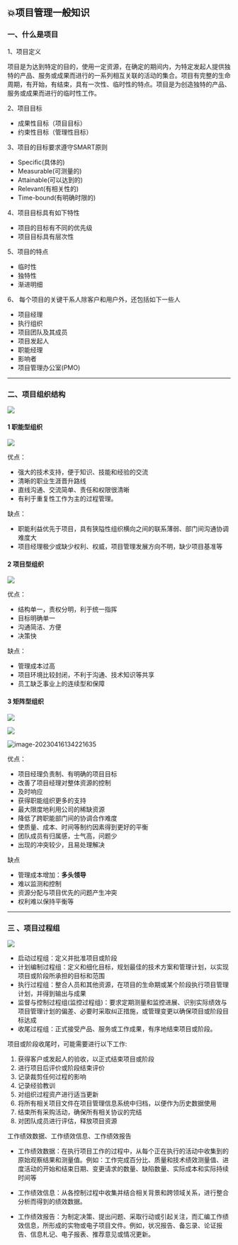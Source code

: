 ## 💥项目管理一般知识

### 一、什么是项目

1、项目定义

项目是为达到特定的目的，使用一定资源，在确定的期间内，为特定发起人提供独特的产品、服务或成果而进行的一系列相互关联的活动的集合。项目有完整的生命周期，有开始，有结束，具有一次性、临时性的特点。项目是为创造独特的产品、服务或成果而进行的临时性工作。

2、项目目标

* 成果性目标（项目目标）
* 约束性目标（管理性目标）

3、项目的目标要求遵守SMART原则

* Specific(具体的) 
* Measurable(可测量的)
* Attainable(可以达到的)
* Relevant(有相关性的)
* Time-bound(有明确时限的)

4、项目目标具有如下特性

* 项目的目标有不同的优先级
* 项目目标具有层次性

5、项目的特点

* 临时性 
* 独特性 
* 渐进明细

6、 每个项目的关键干系人除客户和用户外，还包括如下一些人

* 项目经理
* 执行组织
* 项目团队及其成员
* 项目发起人
* 职能经理
* 影响者
* 项目管理办公室(PMO)

<hr/>

### 二、项目组织结构

![](项目管理一般知识/1.png)

#### 1 职能型组织

![](项目管理一般知识/1-1681623140918-12.png)

优点：

* 强大的技术支持，便于知识、技能和经验的交流
* 清晰的职业生涯晋升路线
* 直线沟通、交流简单、责任和权限很清晰
* 有利于重复性工作为主的过程管理。

缺点：

*  职能利益优先于项目，具有狭隘性组织横向之间的联系薄弱、部门间沟通协调难度大
* 项目经理极少或缺少权利、权威，项目管理发展方向不明，缺少项目基准等

#### 2 项目型组织

![](项目管理一般知识/1-1681623330006-14.png)

优点：

* 结构单一，责权分明，利于统一指挥
* 目标明确单一
* 沟通简洁、方便
* 决策快

缺点：

* 管理成本过高
* 项目环境比较封闭，不利于沟通、技术知识等共享
* 员工缺乏事业上的连续型和保障

#### 3 矩阵型组织

![](项目管理一般知识/1-1681623648203-16.png)

![](项目管理一般知识/1-1681623692924-18.png)

![image-20230416134221635](项目管理一般知识/image-20230416134221635.png)

优点：

* 项目经理负责制、有明确的项目目标
* 改善了项目经理对整体资源的控制
* 及时响应
* 获得职能组织更多的支持
* 最大限度地利用公司的稀缺资源
* 降低了跨职能部门间的协调合作难度
* 使质量、成本、时间等制约因素得到更好的平衡
* 团队成员有归属感，士气高，问题少
* 出现的冲突较少，且易处理解决

缺点

* 管理成本增加：**多头领导**
* 难以监测和控制
* 资源分配与项目优先的问题产生冲突
* 权利难以保持平衡等

<hr/>

### 三 、项目过程组

![](项目管理一般知识/1-1681624379704-20.png)



* 启动过程组：定义并批准项目或阶段
* 计划编制过程组：定义和细化目标，规划最佳的技术方案和管理计划，以实现项目或阶段所承担的目标和范围
* 执行过程组：整合人员和其他资源，在项目的生命期或某个阶段执行项目管理计划，并得到输出与成果
* 监督与控制过程组(监控过程组)：要求定期测量和监控进展、识别实际绩效与项目管理计划的偏差、必要时采取纠正措施，或管理变更以确保项目或阶段目标达成
* 收尾过程组：正式接受产品、服务或工作成果，有序地结束项目或阶段。

项目或阶段收尾时，可能需要进行以下工作:

1. 获得客户或发起人的验收，以正式结束项目或阶段
2. 进行项目后评价或阶段结束评价
3. 记录裁剪任何过程的影响
4. 记录经验教训
5. 对组织过程资产进行适当更新
6. 将所有相关项目文件在项目管理信息系统中归档，以便作为历史数据使用
7. 结束所有采购活动，确保所有相关协议的完结
8. 对团队成员进行评估，释放项目资源

工作绩效数据、工作绩效信息、工作绩效报告

* 工作绩效数据：在执行项目工作的过程中，从每个正在执行的活动中收集到的原始观察结果和测量值。例如：工作完成百分比、质量和技术绩效测量值、进度活动的开始和结束日期、变更请求的数量、缺陷数量、实际成本和实际持续时间等

* 工作绩效信息：从各控制过程中收集并结合相关背景和跨领域关系，进行整合分析而得到的绩效数据。

* 工作绩效报告：为制定决策、提出问题、采取行动或引起关注，而汇编工作绩效信息，所形成的实物或电子项目文件。例如，状况报告、备忘录、论证报告、信息札记、电子报表、推荐意见或情况更新。

  